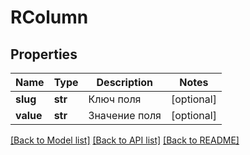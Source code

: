 # RColumn

## Properties
Name | Type | Description | Notes
------------ | ------------- | ------------- | -------------
**slug** | **str** | Ключ поля | [optional] 
**value** | **str** | Значение поля | [optional] 

[[Back to Model list]](../README.md#documentation-for-models) [[Back to API list]](../README.md#documentation-for-api-endpoints) [[Back to README]](../README.md)

